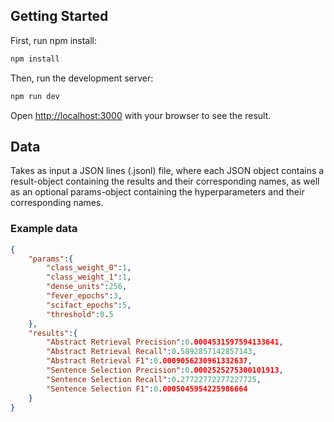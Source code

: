 ## Getting Started

First, run npm install:

```bash
npm install
```

Then, run the development server:

```bash
npm run dev
```

Open [http://localhost:3000](http://localhost:3000) with your browser to see the result.


## Data

Takes as input a JSON lines (.jsonl) file, where each JSON object contains a result-object containing the results and their corresponding names, as well as an optional params-object containing the hyperparameters and their corresponding names.

### Example data

```json
{
    "params":{
        "class_weight_0":1,
        "class_weight_1":1,
        "dense_units":256,
        "fever_epochs":3,
        "scifact_epochs":5,
        "threshold":0.5
    },
    "results":{
        "Abstract Retrieval Precision":0.0004531597594133641,
        "Abstract Retrieval Recall":0.5892857142857143,
        "Abstract Retrieval F1":0.0009056230961332637,
        "Sentence Selection Precision":0.0002525275300101913,
        "Sentence Selection Recall":0.27722772277227725,
        "Sentence Selection F1":0.0005045954225986664
    }
}
```